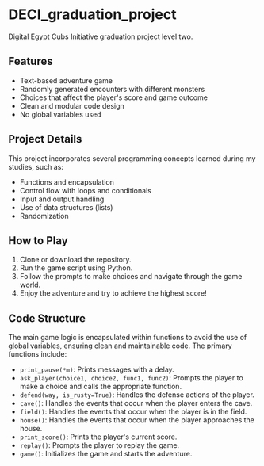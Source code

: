 # DECI_graduation_project
Digital Egypt Cubs Initiative graduation project level two.
## Features

- Text-based adventure game
- Randomly generated encounters with different monsters
- Choices that affect the player's score and game outcome
- Clean and modular code design
- No global variables used

## Project Details

This project incorporates several programming concepts learned during my studies, such as:

- Functions and encapsulation
- Control flow with loops and conditionals
- Input and output handling
- Use of data structures (lists)
- Randomization

## How to Play

1. Clone or download the repository.
2. Run the game script using Python.
3. Follow the prompts to make choices and navigate through the game world.
4. Enjoy the adventure and try to achieve the highest score!

## Code Structure

The main game logic is encapsulated within functions to avoid the use of global variables, ensuring clean and maintainable code. The primary functions include:

- `print_pause(*m)`: Prints messages with a delay.
- `ask_player(choice1, choice2, func1, func2)`: Prompts the player to make a choice and calls the appropriate function.
- `defend(way, is_rusty=True)`: Handles the defense actions of the player.
- `cave()`: Handles the events that occur when the player enters the cave.
- `field()`: Handles the events that occur when the player is in the field.
- `house()`: Handles the events that occur when the player approaches the house.
- `print_score()`: Prints the player's current score.
- `replay()`: Prompts the player to replay the game.
- `game()`: Initializes the game and starts the adventure.


